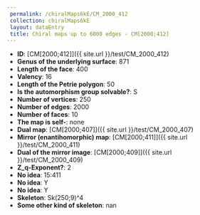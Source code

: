 ```yaml
--- 
 permalink: /chiralMaps6kE/CM_2000_412 
 collection: chiralMaps6kE
 layout: dataEntry
 title: Chiral maps up to 6000 edges - CM[2000;412]
---
```


- **ID**: [CM[2000;412]]({{ site.url }}/test/CM_2000_412)
- **Genus of the underlying surface**: 871
- **Length of the face**: 400
- **Valency**: 16
- **Length of the Petrie polygon**: 50
- **Is the automorphism group solvable?**: S
- **Number of vertices**: 250
- **Number of edges**: 2000
- **Number of faces**: 10
- **The map is self-**: none
- **Dual map**: [CM[2000;407]]({{ site.url }}/test/CM_2000_407)
- **Mirror (enantihomorphic) map**: [CM[2000;411]]({{ site.url }}/test/CM_2000_411)
- **Dual of the mirror image**: [CM[2000;409]]({{ site.url }}/test/CM_2000_409)
- **Z_q-Exponent?**: 2
- **No idea**:  15:411
- **No idea**: Y
- **No idea**: Y
- **Skeleton**: Sk(250;9)^4
- **Some other kind of skeleton**: nan
